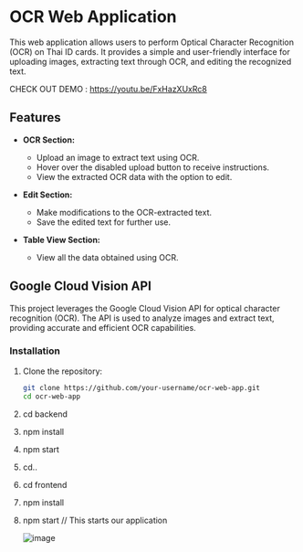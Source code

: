 # OCR Web Application

This web application allows users to perform Optical Character Recognition (OCR) on Thai ID cards. It provides a simple and user-friendly interface for uploading images, extracting text through OCR, and editing the recognized text.

CHECK OUT DEMO : https://youtu.be/FxHazXUxRc8
 
## Features

- **OCR Section:**
  - Upload an image to extract text using OCR.
  - Hover over the disabled upload button to receive instructions.
  - View the extracted OCR data with the option to edit.

- **Edit Section:**
  - Make modifications to the OCR-extracted text.
  - Save the edited text for further use.

- **Table View Section:**
  - View all the data obtained using OCR.
 
## Google Cloud Vision API

This project leverages the Google Cloud Vision API for optical character recognition (OCR). The API is used to analyze images and extract text, providing accurate and efficient OCR capabilities.


### Installation

1. Clone the repository:
   ```bash
   git clone https://github.com/your-username/ocr-web-app.git
   cd ocr-web-app
2. cd backend
3. npm install
4. npm start
5. cd..
6. cd frontend
7. npm install
8. npm start // This starts our application

   ![image](https://github.com/amann1210/thai-id-ocr/assets/66276113/8bd46410-78da-4e94-b050-86b2d2b9f482)





  
